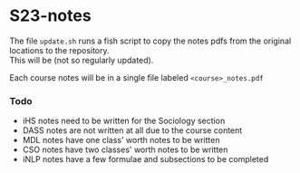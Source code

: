 # S23-notes
The file `update.sh` runs a fish script to copy the notes pdfs from the original locations to the repository.  
This will be (not so regularly updated).  

Each course notes will be in a single file labeled `<course>_notes.pdf`

### Todo
- iHS notes need to be written for the Sociology section
- DASS notes are not written at all due to the course content
- MDL notes have one class' worth notes to be written
- CSO notes have two classes' worth notes to be written
- iNLP notes have a few formulae and subsections to be completed
